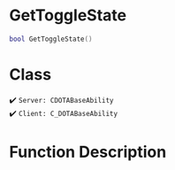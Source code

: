 # GetToggleState
```lua
bool GetToggleState()
```
# Class
✔️ `Server: CDOTABaseAbility`  
✔️ `Client: C_DOTABaseAbility`  

# Function Description

